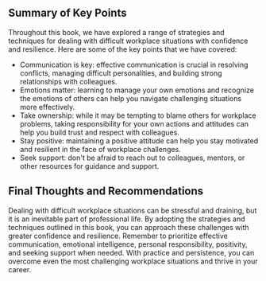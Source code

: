
Summary of Key Points
---------------------

Throughout this book, we have explored a range of strategies and techniques for dealing with difficult workplace situations with confidence and resilience. Here are some of the key points that we have covered:

* Communication is key: effective communication is crucial in resolving conflicts, managing difficult personalities, and building strong relationships with colleagues.
* Emotions matter: learning to manage your own emotions and recognize the emotions of others can help you navigate challenging situations more effectively.
* Take ownership: while it may be tempting to blame others for workplace problems, taking responsibility for your own actions and attitudes can help you build trust and respect with colleagues.
* Stay positive: maintaining a positive attitude can help you stay motivated and resilient in the face of workplace challenges.
* Seek support: don't be afraid to reach out to colleagues, mentors, or other resources for guidance and support.

Final Thoughts and Recommendations
----------------------------------

Dealing with difficult workplace situations can be stressful and draining, but it is an inevitable part of professional life. By adopting the strategies and techniques outlined in this book, you can approach these challenges with greater confidence and resilience. Remember to prioritize effective communication, emotional intelligence, personal responsibility, positivity, and seeking support when needed. With practice and persistence, you can overcome even the most challenging workplace situations and thrive in your career.